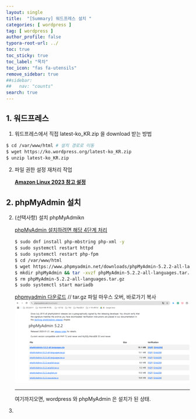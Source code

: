 ```yaml
---
layout: single
title:  "[Summary] 워드프레스 설치 "
categories: [ wordpress ]
tag: [ wordpress ]
author_profile: false
typora-root-url: ../
toc: true
toc_sticky: true
toc_label: "목차"
toc_icon: "fas fa-utensils" 
remove_sidebar: true
##sidebar:
##   nav: "counts"
search: true
---
```


## 1. 워드프레스 

1. 워드프레스에서 직접 latest-ko_KR.zip 을 download 받는 방법

```bash
$ cd /var/www/html # 설치 경로로 이동
$ wget https://ko.wordpress.org/latest-ko_KR.zip
$ unzip latest-ko_KR.zip
```

2. 파일 권한 설정 재처리 작업

   **[Amazon Linux 2023 참고 설정](https://docs.aws.amazon.com/ko_kr/linux/al2023/ug/ec2-lamp-amazon-linux-2023.html)**



## 2. phpMyAdmin 설치

2. (선택사항) 설치 phpMyAdmikn

   [phpMyAdmin 설치하려면 해당 4단계 처리](https://docs.aws.amazon.com/ko_kr/linux/al2023/ug/ec2-lamp-amazon-linux-2023.html)

   ```bash
   $ sudo dnf install php-mbstring php-xml -y
   $ sudo systemctl restart httpd
   $ sudo systemctl restart php-fpm
   $ cd /var/www/html
   $ wget https://www.phpmyadmin.net/downloads/phpMyAdmin-5.2.2-all-languages.tar.gz
   $ mkdir phpMyAdmin && tar -xvzf phpMyAdmin-5.2.2-all-languages.tar.gz -C phpMyAdmin --strip-components 1
   $ rm phpMyAdmin-5.2.2-all-languages.tar.gz
   $ sudo systemctl start mariadb
   ```

   [phpmyadmin 다운로드](https://www.phpmyadmin.net/downloads/) // tar.gz 파일 마우스 오버, 바로가기 복사
   ![image-20250129174550252](/../images/2025-01-17-워드프레스설치/image-20250129174550252.png)

   ---

   여기까지오면, wordpress 와 phpMyAdmin 은 설치가 된 상태.

3. 









